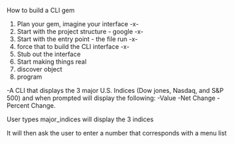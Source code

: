 How to build a CLI gem

1. Plan your gem, imagine your interface -x-
2. Start with the project structure - google -x-
3. Start with the entry point - the file run -x-
4. force that to build the CLI interface -x-
5. Stub out the interface
6. Start making things real
7. discover object
8. program


-A CLI that displays the 3 major U.S. Indices (Dow jones, Nasdaq, and S&P 500) and when prompted will display the following:
      -Value
      -Net Change
      -Percent Change.

User types major_indices
  will display the 3 indices

It will then ask the user to enter a number that corresponds with a menu list

